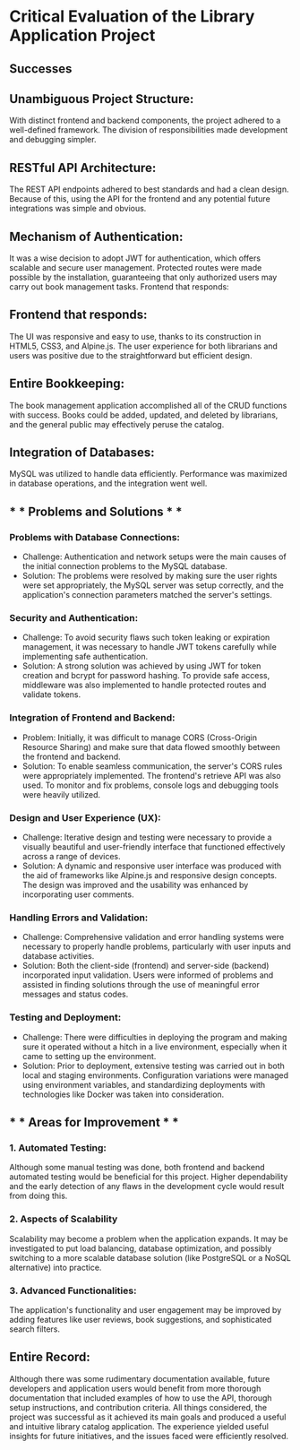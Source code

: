 # Critical Evaluation of the Library Application Project
## Successes

## Unambiguous Project Structure:
With distinct frontend and backend components, the project adhered to a well-defined framework. The division of responsibilities made development and debugging simpler.

## RESTful API Architecture:
The REST API endpoints adhered to best standards and had a clean design. Because of this, using the API for the frontend and any potential future integrations was simple and obvious.

## Mechanism of Authentication:

It was a wise decision to adopt JWT for authentication, which offers scalable and secure user management. Protected routes were made possible by the installation, guaranteeing that only authorized users may carry out book management tasks.
Frontend that responds:

## Frontend that responds:
The UI was responsive and easy to use, thanks to its construction in HTML5, CSS3, and Alpine.js. The user experience for both librarians and users was positive due to the straightforward but efficient design.

## Entire Bookkeeping:
The book management application accomplished all of the CRUD functions with success. Books could be added, updated, and deleted by librarians, and the general public may effectively peruse the catalog.

## Integration of Databases:
MySQL was utilized to handle data efficiently. Performance was maximized in database operations, and the integration went well.

##  * * Problems and Solutions * * 
### Problems with Database Connections:
- Challenge: Authentication and network setups were the main causes of the initial connection problems to the MySQL database.
- Solution: The problems were resolved by making sure the user rights were set appropriately, the MySQL server was setup correctly, and the application's connection parameters matched the server's settings.

### Security and Authentication:
- Challenge: To avoid security flaws such token leaking or expiration management, it was necessary to handle JWT tokens carefully while implementing safe authentication.
- Solution: A strong solution was achieved by using JWT for token creation and bcrypt for password hashing. To provide safe access, middleware was also implemented to handle protected routes and validate tokens.

### Integration of Frontend and Backend:
- Problem: Initially, it was difficult to manage CORS (Cross-Origin Resource Sharing) and make sure that data flowed smoothly between the frontend and backend.
- Solution: To enable seamless communication, the server's CORS rules were appropriately implemented. The frontend's retrieve API was also used. To monitor and fix problems, console logs and debugging tools were heavily utilized.

### Design and User Experience (UX):
- Challenge: Iterative design and testing were necessary to provide a visually beautiful and user-friendly interface that functioned effectively across a range of devices.
- Solution: A dynamic and responsive user interface was produced with the aid of frameworks like Alpine.js and responsive design concepts. The design was improved and the usability was enhanced by incorporating user comments.

### Handling Errors and Validation:
- Challenge: Comprehensive validation and error handling systems were necessary to properly handle problems, particularly with user inputs and database activities.
- Solution: Both the client-side (frontend) and server-side (backend) incorporated input validation. Users were informed of problems and assisted in finding solutions through the use of meaningful error messages and status codes.

### Testing and Deployment:

- Challenge: There were difficulties in deploying the program and making sure it operated without a hitch in a live environment, especially when it came to setting up the environment.
- Solution: Prior to deployment, extensive testing was carried out in both local and staging environments. Configuration variations were managed using environment variables, and standardizing deployments with technologies like Docker was taken into consideration.

## * * Areas for Improvement * *
### 1. Automated Testing:
Although some manual testing was done, both frontend and backend automated testing would be beneficial for this project. Higher dependability and the early detection of any flaws in the development cycle would result from doing this.

### 2. Aspects of Scalability
Scalability may become a problem when the application expands. It may be investigated to put load balancing, database optimization, and possibly switching to a more scalable database solution (like PostgreSQL or a NoSQL alternative) into practice.

### 3. Advanced Functionalities:
The application's functionality and user engagement may be improved by adding features like user reviews, book suggestions, and sophisticated search filters.

## Entire Record:
Although there was some rudimentary documentation available, future developers and application users would benefit from more thorough documentation that included examples of how to use the API, thorough setup instructions, and contribution criteria.
All things considered, the project was successful as it achieved its main goals and produced a useful and intuitive library catalog application. The experience yielded useful insights for future initiatives, and the issues faced were efficiently resolved.
